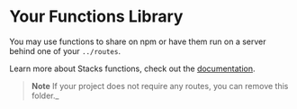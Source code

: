 # Your Functions Library

You may use functions to share on npm or have them run on a server behind one of your `../routes`.

Learn more about Stacks functions, check out the [documentation](https://stacksjsorg.com).

> **Note**
> If your project does not require any routes, you can remove this folder._
